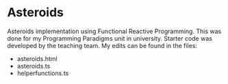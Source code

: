# Asteroids
Asteroids implementation using Functional Reactive Programming. This was done for my Programming Paradigms unit in university. 
Starter code was developed by the teaching team. My edits can be found in the files:
- asteroids.html
- asteroids.ts 
- helperfunctions.ts
